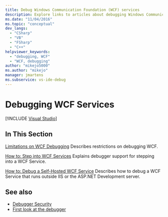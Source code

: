 ```yaml
---
title: Debug Windows Communication Foundation (WCF) services
description: Explore links to articles about debugging Windows Communication Foundation (WCF) services in Visual Studio, including limitations.
ms.date: "11/04/2016"
ms.topic: "conceptual"
dev_langs:
  - "CSharp"
  - "VB"
  - "FSharp"
  - "C++"
helpviewer_keywords:
  - "debugging, WCF"
  - "WCF, debugging"
author: "mikejo5000"
ms.author: "mikejo"
manager: jmartens
ms.subservice: vs-ide-debug
---
```

# Debugging WCF Services

 [!INCLUDE [Visual Studio](~/includes/applies-to-version/vs-windows-only.md)]
## In This Section
 [Limitations on WCF Debugging](../debugger/limitations-on-wcf-debugging.md)
 Describes restrictions on debugging WCF.

 [How to: Step into WCF Services](../debugger/how-to-step-into-wcf-services.md)
 Explains debugger support for stepping into a WCF Service.

 [How to: Debug a Self-Hosted WCF Service](../debugger/how-to-debug-a-self-hosted-wcf-service.md)
 Describes how to debug a WCF Service that runs outside IIS or the ASP.NET Development server.

## See also
- [Debugger Security](../debugger/debugger-security.md)
- [First look at the debugger](../debugger/debugger-feature-tour.md)